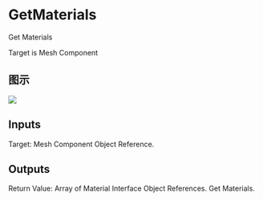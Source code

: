 # GetMaterials

Get Materials

Target is Mesh Component

## 图示

![]($-20221218-20374439.png)

## Inputs

Target: Mesh Component Object Reference.  

## Outputs

Return Value: Array of Material Interface Object References. Get Materials.

